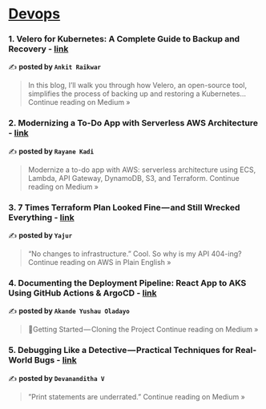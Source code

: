 
<h1><a href=https://medium.com/tag/devops/recommended target="_blank" rel="noopener noreferrer">Devops</a></h1>
<h3>1. Velero for Kubernetes: A Complete Guide to Backup and Recovery - <a href="https://medium.com/@ankit1999raikwar/velero-for-kubernetes-a-complete-guide-to-backup-and-recovery-d67be3c38dd1?source=rss------devops-5" target="_blank" rel="noopener noreferrer">link</a></h3>

✍️ **posted by `Ankit Raikwar`**

<blockquote>In this blog, I’ll walk you through how Velero, an open-source tool, simplifies the process of backing up and restoring a Kubernetes…
Continue reading on Medium »</blockquote>

<h3>2. Modernizing a To-Do App with Serverless AWS Architecture - <a href="https://medium.com/@rayanee/modernizing-a-to-do-app-with-serverless-aws-architecture-6baeb921fd1b?source=rss------devops-5" target="_blank" rel="noopener noreferrer">link</a></h3>

✍️ **posted by `Rayane Kadi`**

<blockquote>Modernize a to-do app with AWS: serverless architecture using ECS, Lambda, API Gateway, DynamoDB, S3, and Terraform.
Continue reading on Medium »</blockquote>

<h3>3. 7 Times Terraform Plan Looked Fine — and Still Wrecked Everything - <a href="https://aws.plainenglish.io/7-times-terraform-plan-looked-fine-and-still-wrecked-everything-3b24cd9249f8?source=rss------devops-5" target="_blank" rel="noopener noreferrer">link</a></h3>

✍️ **posted by `Yajur`**

<blockquote>“No changes to infrastructure.” Cool. So why is my API 404-ing?
Continue reading on AWS in Plain English »</blockquote>

<h3>4. Documenting the Deployment Pipeline: React App to AKS Using GitHub Actions & ArgoCD - <a href="https://medium.com/@akandeoluwanifemi/documenting-the-deployment-pipeline-react-app-to-aks-using-github-actions-argocd-352f708bba4d?source=rss------devops-5" target="_blank" rel="noopener noreferrer">link</a></h3>

✍️ **posted by `Akande Yushau Oladayo`**

<blockquote>🏁Getting Started — Cloning the Project
Continue reading on Medium »</blockquote>

<h3>5. ️Debugging Like a Detective — Practical Techniques for Real-World Bugs - <a href="https://medium.com/@devanandithav355/%EF%B8%8Fdebugging-like-a-detective-practical-techniques-for-real-world-bugs-2f355f285aaf?source=rss------devops-5" target="_blank" rel="noopener noreferrer">link</a></h3>

✍️ **posted by `Devananditha V`**

<blockquote>”Print statements are underrated.”
Continue reading on Medium »</blockquote>

